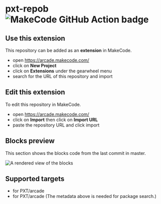 # pxt-repob ![MakeCode GitHub Action badge](https://github.com/pelikhan/pxt-repob/workflows/makecode/badge.svg)



## Use this extension

This repository can be added as an **extension** in MakeCode.

* open https://arcade.makecode.com/
* click on **New Project**
* click on **Extensions** under the gearwheel menu
* search for the URL of this repository and import

## Edit this extension

To edit this repository in MakeCode.

* open https://arcade.makecode.com/
* click on **Import** then click on **Import URL**
* paste the repository URL and click import

## Blocks preview

This section shows the blocks code from the last commit in master.

![A rendered view of the blocks](https://raw.github.com/pelikhan/pxt-repob/blob/master/.makecode/blocks.png)

## Supported targets

* for PXT/arcade
* for PXT/arcade
(The metadata above is needed for package search.)

